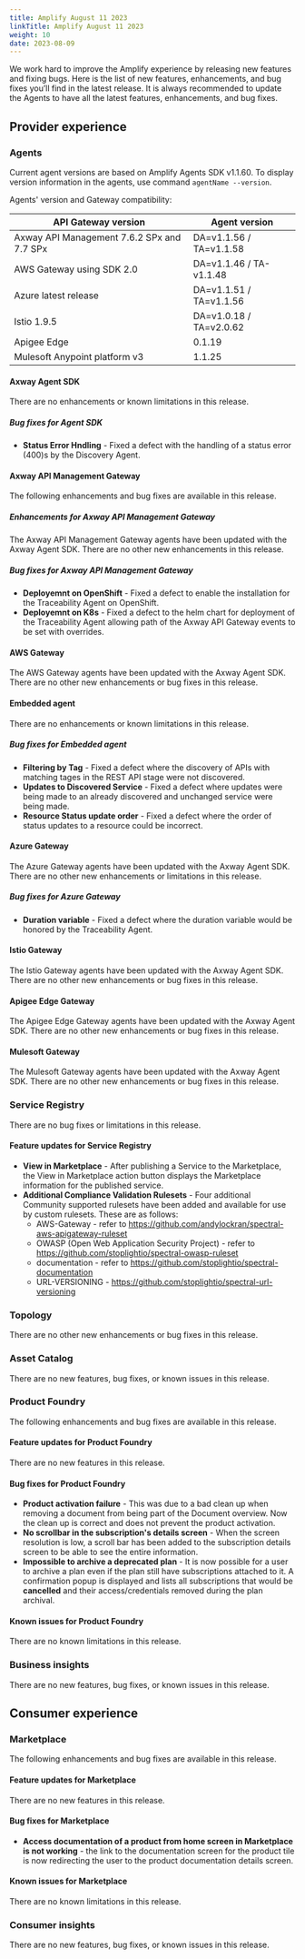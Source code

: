 ```yaml
---
title: Amplify August 11 2023
linkTitle: Amplify August 11 2023
weight: 10
date: 2023-08-09
---
```

We work hard to improve the Amplify experience by releasing new features and fixing bugs. Here is the list of new features, enhancements, and bug fixes you’ll find in the latest release. It is always recommended to update the Agents to have all the latest features, enhancements, and bug fixes.

## Provider experience

### Agents

Current agent versions are based on Amplify Agents SDK v1.1.60. To display version information in the agents, use command `agentName --version`.

Agents' version and Gateway compatibility:

| API Gateway version                        | Agent version           |
|--------------------------------------------|-------------------------|
| Axway API Management 7.6.2 SPx and 7.7 SPx | DA=v1.1.56 / TA=v1.1.58 |
| AWS Gateway using SDK 2.0                  | DA=v1.1.46 / TA-v1.1.48 |
| Azure latest release                       | DA=v1.1.51 / TA=v1.1.56 |
| Istio 1.9.5                                | DA=v1.0.18 / TA=v2.0.62 |
| Apigee Edge                                | 0.1.19                  |
| Mulesoft Anypoint platform v3              | 1.1.25                  |

#### Axway Agent SDK

There are no enhancements or known limitations in this release.

##### Bug fixes for Agent SDK

* **Status Error Hndling** - Fixed a defect with the handling of a status error (400)s by the Discovery Agent.

#### Axway API Management Gateway

The following enhancements and bug fixes are available in this release.

##### Enhancements for Axway API Management Gateway

The Axway API Management Gateway agents have been updated with the Axway Agent SDK. There are no other new enhancements in this release.

##### Bug fixes for Axway API Management Gateway

* **Deployemnt on OpenShift** - Fixed a defect to enable the installation for the Traceability Agent on OpenShift.
* **Deployemnt on K8s** - Fixed a defect to the helm chart for deployment of the Traceability Agent allowing path of the Axway API Gateway events to be set with overrides.

#### AWS Gateway

The AWS Gateway agents have been updated with the Axway Agent SDK. There are no other new enhancements or bug fixes in this release.

#### Embedded agent

There are no enhancements or known limitations in this release.

##### Bug fixes for Embedded agent

* **Filtering by Tag** - Fixed a defect where the discovery of APIs with matching tages in the REST API stage were not discovered.
* **Updates to Discovered Service** - Fixed a defect where updates were being made to an already discovered and unchanged service were being made.
* **Resource Status update order** - Fixed a defect where the order of status updates to a resource could be incorrect.

#### Azure Gateway

The Azure Gateway agents have been updated with the Axway Agent SDK. There are no other new enhancements or limitations in this release.

##### Bug fixes for Azure Gateway

* **Duration variable** - Fixed a defect where the duration variable would be honored by the Traceability Agent.

#### Istio Gateway

The Istio Gateway agents have been updated with the Axway Agent SDK. There are no other new enhancements or bug fixes in this release.

#### Apigee Edge Gateway

The Apigee Edge Gateway agents have been updated with the Axway Agent SDK. There are no other new enhancements or bug fixes in this release.

#### Mulesoft Gateway

The Mulesoft Gateway agents have been updated with the Axway Agent SDK. There are no other new enhancements or bug fixes in this release.

### Service Registry

There are no bug fixes or limitations in this release.

#### Feature updates for Service Registry

* **View in Marketplace** - After publishing a Service to the Marketplace, the View in Marketplace action button displays the Marketplace information for the published service.
* **Additional Compliance Validation Rulesets** - Four additional Community supported rulesets have been added and available for use by custom rulesets.  These are as follows:
    * AWS-Gateway - refer to https://github.com/andylockran/spectral-aws-apigateway-ruleset
    * OWASP (Open Web Application Security Project) - refer to https://github.com/stoplightio/spectral-owasp-ruleset
    * documentation - refer to https://github.com/stoplightio/spectral-documentation
    * URL-VERSIONING - https://github.com/stoplightio/spectral-url-versioning

### Topology

There are no other new enhancements or bug fixes in this release.

### Asset Catalog

There are no new features, bug fixes, or known issues in this release.

### Product Foundry

The following enhancements and bug fixes are available in this release.

#### Feature updates for Product Foundry

There are no new features in this release.

#### Bug fixes for Product Foundry

* **Product activation failure** - This was due to a bad clean up when removing a document from being part of the Document overview. Now the clean up is correct and does not prevent the product activation.
* **No scrollbar in the subscription's details screen** - When the screen resolution is low, a scroll bar has been added to the subscription details screen to be able to see the entire information.
* **Impossible to archive a deprecated plan** - It is now possible for a user to archive a plan even if the plan still have subscriptions attached to it. A confirmation popup is displayed and lists all subscriptions that would be **cancelled** and their access/credentials removed during the plan archival.

#### Known issues for Product Foundry

There are no known limitations in this release.

### Business insights

There are no new features, bug fixes, or known issues in this release.

## Consumer experience

### Marketplace

The following enhancements and bug fixes are available in this release.

#### Feature updates for Marketplace

There are no new features in this release.

#### Bug fixes for Marketplace

* **Access documentation of a product from home screen in Marketplace is not working** - the link to the documentation screen for the product tile is now redirecting the user to the product documentation details screen.

#### Known issues for Marketplace

There are no known limitations in this release.

### Consumer insights

There are no new features, bug fixes, or known issues in this release.
